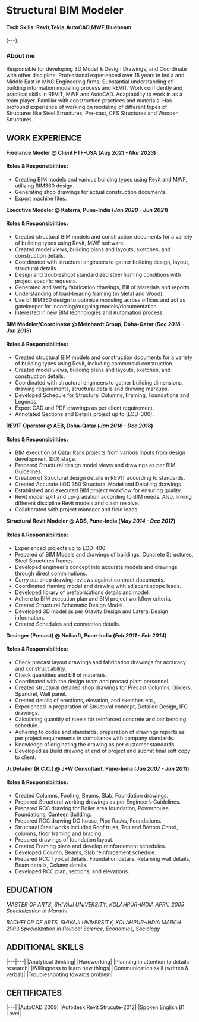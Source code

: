 # Structural BIM Modeler

#### Tech Skills: Revit,Tekla,AutoCAD,MWF,Bluebeam
(---),

### About me
Responsible for developing 3D Model & Design Drawings, and Coordinate with other discipline. Professional experienced over 15 years in India and Middle East in MNC Engineering firms. Substantial understanding of building information modeling process and REVIT. Work confidently and practical skills in REVIT, MWF and AutoCAD. Adaptability to work in as a team player. Familiar with construction practices and materials. Has profound experience of working on modeling of different types of Structures like Steel Structures, Pre-cast, CFS Structures and Wooden Structures. 

## WORK EXPERIENCE
**Freelance Moeler @ Client FTF-USA (_Aug 2021 - Mar 2023_)**

#### Roles & Responsibilities:
- Creating BIM models and various building types using Revit and MWF, utilizing BIM360 design.
- Generating shop drawings for actual construction documents.
- Export machine files.

**Executive Modeler @ Katerra, Pune-India (_Jan 2020 - Jun 2021_)**

#### Roles & Responsibilities:
- Created structural BIM models and construction documents for a variety of building types using Revit, MWF software. 
- Created model views, building plans and layouts, sketches, and construction details. 
- Coordinated with structural engineers to gather building design, layout, structural details. 
- Design and troubleshoot standardized steel framing conditions with project specific requests. 
- Generated and Verify fabrication drawings, Bill of Materials and reports. 
- Understanding of load-bearing framing (in Metal and Wood). 
- Use of BIM360 design to optimize modeling across offices and act as gatekeeper for incoming/outgoing models/documentation. 
- Interested in new BIM technologies and Automation process.

**BIM Modeler/Coordinator @ Meinhardt Group, Doha-Qatar (_Dec 2018 - Jun 2019_)** 
	
#### Roles & Responsibilities:
- Created structural BIM models and construction documents for a variety of building types using Revit, including commercial construction. 
- Created model views, building plans and layouts, sketches, and construction details. 
- Coordinated with structural engineers to gather building dimensions, drawing requirements, structural details and drawing markups. 
- Developed Schedule for Structural Columns, Framing, Foundations and Legends.
- Export CAD and PDF drawings as per client requirement. 
- Annotated Sections and Details project up to (LOD-300).


**REVIT Operator @ AEB, Doha-Qatar (_Jan 2018 - Dec 2018_)** 

#### Roles & Responsibilities: 
- BIM execution of Qatar Rails projects from various inputs from design development (DD) stage. 
- Prepared Structural design model views and drawings as per BIM Guidelines. 
- Creation of Structural design details in REVIT according to standards. 
- Created Accurate LOD 350 Structural Model and Detailing drawings. 
- Established and executed BIM project workflow for ensuring quality. 
- Revit model split and up-gradation according to BIM needs. Also, linking different discipline Revit models and clash resolve. 
- Collaborated with project manager and field leads.

**Structural Revit Modeler @ ADS, Pune-India (_May 2014 - Dec 2017_)** 

#### Roles & Responsibilities: 
- Experienced projects up to LOD-400. 
- Prepared of BIM Models and drawings of buildings, Concrete Structures, Steel Structures frames. 
- Developed engineer’s concept into accurate models and drawings through direct comminutions. 
- Carry out shop drawing reviews against contract documents. 
- Coordinated framing model and drawing with adjacent scope leads. 
- Developed library of prefabrications details and model. 
- Adhere to BIM execution plan and BIM project workflow criteria. 
- Created Structural Schematic Design Model. 
- Developed 3D model as per Gravity Design and Lateral Design information.
- Created Schedules and connection details.

**Desinger (Precast) @ Neilsoft, Pune-India (_Feb 2011 - Feb 2014_)** 

#### Roles & Responsibilities:
- Check precast layout drawings and fabrication drawings for accuracy and construct ability. 
- Check quantities and bill of materials. 
- Coordinated with the design team and precast plant personnel. 
- Created structural detailed shop drawings for Precast Columns, Girders, Spandrel, Wall panel. 
- Created details of erections, elevation, and sketches etc., 
- Experienced in preparation of Structural concept, Detailed Design, IFC drawings. 
- Calculating quantity of steels for reinforced concrete and bar bending schedule. 
- Adhering to codes and standards, preparation of drawings reports as per project requirements in compliance with company standards. 
- Knowledge of originating the drawing as per customer standards. 
- Developed as Build drawing at end of project and submit final soft copy to client.

**Jr.Detailer (R.C.C.) @ J+W Consultant, Pune-India (_Jun 2007 - Jan 2011_)** 

#### Roles & Responsibilities:
- Created Columns, Footing, Beams, Slab, Foundation drawings. 
- Prepared Structural working drawings as per Engineer’s Guidelines. 
- Prepared RCC drawing for Boiler area foundation, Powerhouse Foundations, Canteen Building. 
- Prepared RCC drawing DG house, Pipe Racks, Foundations.
- Structural Steel works included Roof truss, Top and Bottom Chord, columns, floor framing and bracing. 
- Prepared drawings of foundation layout. 
- Created Framing plans and develop reinforcement schedules. 
- Developed Column, Beams, Slab reinforcement schedule. 
- Prepared RCC Typical details. Foundation details, Retaining wall details, Beam details, Column details. 
- Developed RCC plan, sections, and elevations.

## EDUCATION
*MASTER OF ARTS, SHIVAJI UNIVERSITY, KOLAHPUR-INDIA* 
*APRIL 2005*
*Specialization in Marathi*

*BACHELOR OF ARTS, SHIVAJI UNIVERSITY, KOLAHPUR-INDIA* 
*MARCH 2003*
*Specialization in Political Science, Economics, Sociology*

## ADDITIONAL SKILLS
|---|---|
|Analytical thinking|							|Hardworking|
|Planning in attention to details research|				|Willingness to learn new things|
|Communication skill (written & verbal)|				|Troubleshooting towards problem|


## CERTIFICATES
|---|
|AutoCAD 2009|								|Autodesk Revit Strucute-2012|
|Spoken English B1 Level|




























